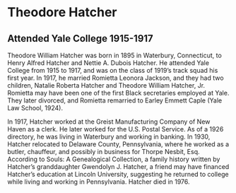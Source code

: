 # Theodore Hatcher
## Attended Yale College 1915-1917
Theodore William Hatcher was born in 1895 in Waterbury, Connecticut, to Henry Alfred Hatcher and Nettie A. Dubois Hatcher. He attended Yale College from 1915 to 1917, and was on the class of 1919’s track squad his first year. In 1917, he married Romietta Leonora Jackson, and they had two children, Natalie Roberta Hatcher and Theodore William Hatcher, Jr. Romietta may have been one of the first Black secretaries employed at Yale. They later divorced, and Romietta remarried to Earley Emmett Caple (Yale Law School, 1924).

In 1917, Hatcher worked at the Greist Manufacturing Company of New Haven as a clerk. He later worked for the U.S. Postal Service. As of a 1926 directory, he was living in Waterbury and working in banking. In 1930, Hatcher relocated to Delaware County, Pennsylvania, where he worked as a butler, chauffeur, and possibly in business for Thorpe Nesbit, Esq. According to Souls: A Genealogical Collection, a family history written by Hatcher’s granddaughter Gwendolyn J. Hatcher, a friend may have financed Hatcher’s education at Lincoln University, suggesting he returned to college while living and working in Pennsylvania. Hatcher died in 1976.
